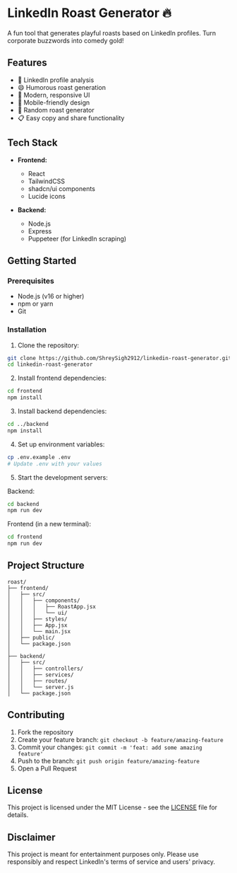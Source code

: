 # LinkedIn Roast Generator 🔥

A fun tool that generates playful roasts based on LinkedIn profiles. Turn corporate buzzwords into comedy gold!

## Features

- 🎯 LinkedIn profile analysis
- 😄 Humorous roast generation
- 🎨 Modern, responsive UI
- 📱 Mobile-friendly design
- 🔄 Random roast generator
- 📋 Easy copy and share functionality

## Tech Stack

- **Frontend:**
  - React
  - TailwindCSS
  - shadcn/ui components
  - Lucide icons

- **Backend:**
  - Node.js
  - Express
  - Puppeteer (for LinkedIn scraping)

## Getting Started

### Prerequisites

- Node.js (v16 or higher)
- npm or yarn
- Git

### Installation

1. Clone the repository:
```bash
git clone https://github.com/ShreySigh2912/linkedin-roast-generator.git
cd linkedin-roast-generator
```

2. Install frontend dependencies:
```bash
cd frontend
npm install
```

3. Install backend dependencies:
```bash
cd ../backend
npm install
```

4. Set up environment variables:
```bash
cp .env.example .env
# Update .env with your values
```

5. Start the development servers:

Backend:
```bash
cd backend
npm run dev
```

Frontend (in a new terminal):
```bash
cd frontend
npm run dev
```

## Project Structure

```
roast/
├── frontend/
│   ├── src/
│   │   ├── components/
│   │   │   ├── RoastApp.jsx
│   │   │   └── ui/
│   │   ├── styles/
│   │   ├── App.jsx
│   │   └── main.jsx
│   ├── public/
│   └── package.json
│
├── backend/
│   ├── src/
│   │   ├── controllers/
│   │   ├── services/
│   │   ├── routes/
│   │   └── server.js
│   └── package.json
```

## Contributing

1. Fork the repository
2. Create your feature branch: `git checkout -b feature/amazing-feature`
3. Commit your changes: `git commit -m 'feat: add some amazing feature'`
4. Push to the branch: `git push origin feature/amazing-feature`
5. Open a Pull Request

## License

This project is licensed under the MIT License - see the [LICENSE](LICENSE) file for details.

## Disclaimer

This project is meant for entertainment purposes only. Please use responsibly and respect LinkedIn's terms of service and users' privacy.
